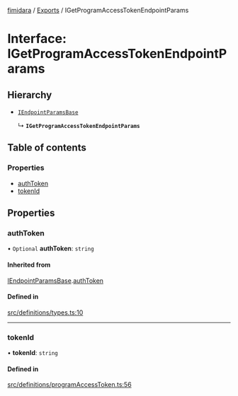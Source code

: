 [fimidara](../README.md) / [Exports](../modules.md) / IGetProgramAccessTokenEndpointParams

# Interface: IGetProgramAccessTokenEndpointParams

## Hierarchy

- [`IEndpointParamsBase`](IEndpointParamsBase.md)

  ↳ **`IGetProgramAccessTokenEndpointParams`**

## Table of contents

### Properties

- [authToken](IGetProgramAccessTokenEndpointParams.md#authtoken)
- [tokenId](IGetProgramAccessTokenEndpointParams.md#tokenid)

## Properties

### authToken

• `Optional` **authToken**: `string`

#### Inherited from

[IEndpointParamsBase](IEndpointParamsBase.md).[authToken](IEndpointParamsBase.md#authtoken)

#### Defined in

[src/definitions/types.ts:10](https://github.com/softkave/files-js/blob/353a07f/src/definitions/types.ts#L10)

___

### tokenId

• **tokenId**: `string`

#### Defined in

[src/definitions/programAccessToken.ts:56](https://github.com/softkave/files-js/blob/353a07f/src/definitions/programAccessToken.ts#L56)
